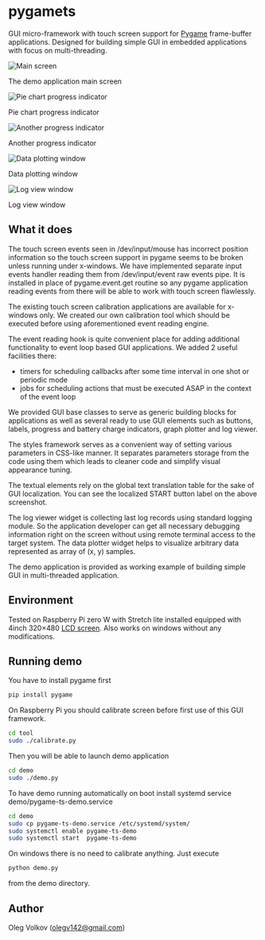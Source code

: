 # pygamets

GUI micro-framework with touch screen support for [Pygame](http://www.pygame.org) frame-buffer applications.
Designed for building simple GUI in embedded applications with focus on multi-threading.

![Main screen](https://github.com/olegv142/pygamets/blob/master/demo.png)

The demo application main screen

![Pie chart progress indicator](https://github.com/olegv142/pygamets/blob/master/progress.png)

Pie chart progress indicator

![Another progress indicator](https://github.com/olegv142/pygamets/blob/master/progress2.png)

Another progress indicator

![Data plotting window](https://github.com/olegv142/pygamets/blob/master/plotter.png)

Data plotting window

![Log view window](https://github.com/olegv142/pygamets/blob/master/log_view.png)

Log view window

## What it does
The touch screen events seen in /dev/input/mouse has incorrect position information so the touch screen support in pygame
seems to be broken unless running under x-windows. We have implemented separate input events handler reading them from /dev/input/event
raw events pipe. It is installed in place of pygame.event.get routine so any pygame application reading events from there will be
able to work with touch screen flawlessly.

The existing touch screen calibration applications are available for x-windows only. We created our own calibration tool which
should be executed before using aforementioned event reading engine.

The event reading hook is quite convenient place for adding additional functionality to event loop based GUI applications.
We added 2 useful facilities there:
- timers for scheduling callbacks after some time interval in one shot or periodic mode
- jobs for scheduling actions that must be executed ASAP in the context of the event loop

We provided GUI base classes to serve as generic building blocks for applications as well as several ready to use
GUI elements such as buttons, labels, progress and battery charge indicators, graph plotter and log viewer.

The styles framework serves as a convenient way of setting various parameters in CSS-like manner. It separates
parameters storage from the code using them which leads to cleaner code and simplify visual appearance tuning.

The textual elements rely on the global text translation table for the sake of GUI localization. You can see the localized
START button label on the above screenshot.

The log viewer widget is collecting last log records using standard logging module. So the application
developer can get all necessary debugging information right on the screen without using remote terminal access to the target system.
The data plotter widget helps to visualize arbitrary data represented as array of (x, y) samples.

The demo application is provided as working example of building simple GUI in multi-threaded application.

## Environment
Tested on Raspberry Pi zero W with Stretch lite installed equipped with 4inch 320×480
[LCD screen](https://www.waveshare.com/product/mini-pc/raspberry-pi/displays/4inch-rpi-lcd-a.htm).
Also works on windows without any modifications.

## Running demo
You have to install pygame first
```sh
pip install pygame
```
On Raspberry Pi you should calibrate screen before first use of this GUI framework.
```sh
cd tool
sudo ./calibrate.py
```
Then you will be able to launch demo application
```sh
cd demo
sudo ./demo.py
```
To have demo running automatically on boot install systemd service demo/pygame-ts-demo.service
```sh
cd demo
sudo cp pygame-ts-demo.service /etc/systemd/system/
sudo systemctl enable pygame-ts-demo
sudo systemctl start  pygame-ts-demo
```

On windows there is no need to calibrate anything. Just execute
```sh
python demo.py
```
from the demo directory.

## Author

Oleg Volkov (olegv142@gmail.com)
